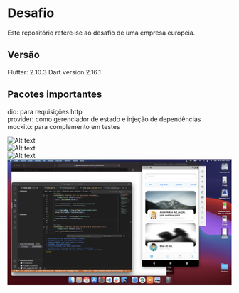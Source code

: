 # Desafio
Este repositório refere-se ao desafio de uma empresa europeia.<br />

## Versão
Flutter: 2.10.3
Dart version 2.16.1

## Pacotes importantes
dio: para requisições http<br />
provider: como gerenciador de estado e injeção de dependências<br />
mockito: para complemento em testes<br />

![Alt text](https://github.com/diogoroos/miio_test/assets/78812662/f584f2d6-0e29-481f-8477-f02c15a17ded?raw=!true "Home")<br />
![Alt text](https://github.com/diogoroos/miio_test/assets/78812662/0f592b48-12e4-4c4c-af8b-e4f6a3814014?raw=true "Detalhe")<br />
![Alt text](https://github.com/diogoroos/miio_test/assets/78812662/78733042-1e46-4fc5-9b0b-d05a2d36007c?raw=true "DetalheExpandido")<br />
![Alt text](img/04.png?raw=true "Testes")<br />
